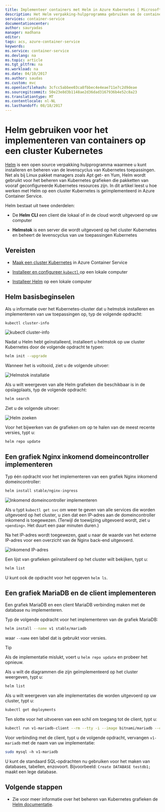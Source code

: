 ```yaml
---
title: Implementeer containers met Helm in Azure Kubernetes | Microsoft Docs
description: Het Helm verpakking-hulpprogramma gebruiken om de containers op een cluster Kubernetes in Azure Container Service implementeren
services: container-service
documentationcenter: 
author: sauryadas
manager: madhana
editor: 
tags: acs, azure-container-service
keywords: 
ms.service: container-service
ms.devlang: na
ms.topic: article
ms.tgt_pltfrm: na
ms.workload: na
ms.date: 04/10/2017
ms.author: saudas
ms.custom: mvc
ms.openlocfilehash: 3cfcc5abbee03ca8fbbec4e4eae711e7c2d9deae
ms.sourcegitcommit: 50e23e8d3b1148ae2d36dad3167936b4e52c8a23
ms.translationtype: MT
ms.contentlocale: nl-NL
ms.lasthandoff: 08/18/2017
---
```

# <a name="use-helm-to-deploy-containers-on-a-kubernetes-cluster"></a>Helm gebruiken voor het implementeren van containers op een cluster Kubernetes 

[Helm](https://github.com/kubernetes/helm/) is een open source verpakking hulpprogramma waarmee u kunt installeren en beheren van de levenscyclus van Kubernetes toepassingen. Net als bij Linux pakket managers zoals Apt get- en Yum, Helm wordt gebruikt voor het beheren van Kubernetes grafieken die pakketten van vooraf geconfigureerde Kubernetes resources zijn. In dit artikel leest u hoe werken met Helm op een cluster Kubernetes is geïmplementeerd in Azure Container Service.

Helm bestaat uit twee onderdelen: 
* De **Helm CLI** een client die lokaal of in de cloud wordt uitgevoerd op uw computer  

* **Helmstok** is een server die wordt uitgevoerd op het cluster Kubernetes en beheert de levenscyclus van uw toepassingen Kubernetes 
 
## <a name="prerequisites"></a>Vereisten

* [Maak een cluster Kubernetes](container-service-kubernetes-walkthrough.md) in Azure Container Service

* [Installeer en configureer `kubectl` ](../container-service-connect.md) op een lokale computer

* [Installeer Helm](https://github.com/kubernetes/helm/blob/master/docs/install.md) op een lokale computer

## <a name="helm-basics"></a>Helm basisbeginselen 

Als u informatie over het Kubernetes-cluster dat u helmstok installeren en implementeren van uw toepassingen op, typ de volgende opdracht:

```bash
kubectl cluster-info 
```
![kubectl cluster-info](./media/container-service-kubernetes-helm/clusterinfo.png)
 
Nadat u Helm hebt geïnstalleerd, installeert u helmstok op uw cluster Kubernetes door de volgende opdracht te typen:

```bash
helm init --upgrade
```
Wanneer het is voltooid, ziet u de volgende uitvoer:

![Helmstok installatie](./media/container-service-kubernetes-helm/tiller-install.png)
 
 
 
 
Als u wilt weergeven van alle Helm grafieken die beschikbaar is in de opslagplaats, typ de volgende opdracht:

```bash 
helm search 
```

Ziet u de volgende uitvoer:

![Helm zoeken](./media/container-service-kubernetes-helm/helm-search.png)
 
Voor het bijwerken van de grafieken om op te halen van de meest recente versies, typt u:

```bash 
helm repo update 
```
## <a name="deploy-an-nginx-ingress-controller-chart"></a>Een grafiek Nginx inkomend domeincontroller implementeren 
 
Typ één opdracht voor het implementeren van een grafiek Nginx inkomend domeincontroller:

```bash
helm install stable/nginx-ingress 
```
![Inkomend domeincontroller implementeren](./media/container-service-kubernetes-helm/nginx-ingress.png)

Als u typt `kubectl get svc` om weer te geven van alle services die worden uitgevoerd op het cluster, u zien dat een IP-adres aan de domeincontroller inkomend is toegewezen. (Terwijl de toewijzing uitgevoerd wordt, ziet u `<pending>`. Het duurt een paar minuten duren.) 

Na het IP-adres wordt toegewezen, gaat u naar de waarde van het externe IP-adres voor een overzicht van de Nginx back-end uitgevoerd. 
 
![Inkomend IP-adres](./media/container-service-kubernetes-helm/ingress-ip-address.png)


Een lijst van grafieken geïnstalleerd op het cluster wilt bekijken, typt u:

```bash
helm list 
```

U kunt ook de opdracht voor het opgeven `helm ls`.
 
 
 
 
## <a name="deploy-a-mariadb-chart-and-client"></a>Een grafiek MariaDB en de client implementeren

Een grafiek MariaDB en een client MariaDB verbinding maken met de database nu implementeren.

Typ de volgende opdracht voor het implementeren van de grafiek MariaDB:

```bash
helm install --name v1 stable/mariadb
```

waar `--name` een label dat is gebruikt voor versies.

> [!TIP]
> Als de implementatie mislukt, voert u `helm repo update` en probeer het opnieuw.
>
 
 
Als u wilt de diagrammen die zijn geïmplementeerd op het cluster weergeven, typt u:

```bash 
helm list
```
 
Als u wilt weergeven van alle implementaties die worden uitgevoerd op uw cluster, typt u:

```bash
kubectl get deployments 
``` 
 
 
Ten slotte voor het uitvoeren van een schil om toegang tot de client, typt u:

```bash
kubectl run v1-mariadb-client --rm --tty -i --image bitnami/mariadb --command -- bash  
``` 
 
 
Voor verbinding met de client, typt u de volgende opdracht, vervangen `v1-mariadb` met de naam van uw implementatie:

```bash
sudo mysql –h v1-mariadb
```
 
 
U kunt de standaard SQL-opdrachten nu gebruiken voor het maken van databases, tabellen, enzovoort. Bijvoorbeeld: `Create DATABASE testdb1;` maakt een lege database. 
 
 
 
## <a name="next-steps"></a>Volgende stappen

* Zie voor meer informatie over het beheren van Kubernetes grafieken de [Helm documentatie](https://github.com/kubernetes/helm/blob/master/docs/index.md). 

